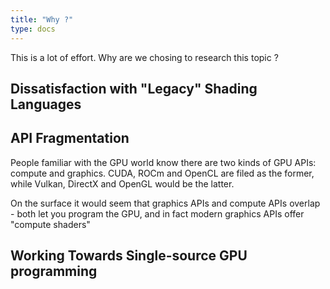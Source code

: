 ```yaml
---
title: "Why ?"
type: docs
---
```


This is a lot of effort. Why are we chosing to research this topic ?

## Dissatisfaction with "Legacy" Shading Languages

## API Fragmentation

People familiar with the GPU world know there are two kinds of GPU APIs: compute and graphics. CUDA, ROCm and OpenCL are filed as the former, while Vulkan, DirectX and OpenGL would be the latter.

On the surface it would seem that graphics APIs and compute APIs overlap - both let you program the GPU, and in fact modern graphics APIs offer "compute shaders" 

## Working Towards Single-source GPU programming